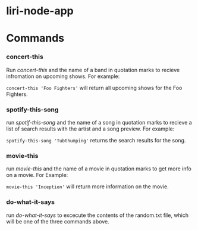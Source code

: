 # liri-node-app


# Commands
### concert-this
Run *concert-this* and the name of a band in quotation marks to recieve infromation on upcoming shows. For example:

`concert-this 'Foo Fighters'` will return all upcoming shows for the Foo Fighters.

### spotify-this-song
run *spotif-this-song* and the name of a song in quotation marks to recieve a list of search results with the artist and a song preview. For example:

`spotify-this-song 'Tubthumping'` returns the search results for the song.

### movie-this
run *movie-this* and the name of a movie in quotation marks to get more info on a movie. For Example:

`movie-this 'Inception'` will return more information on the movie.

### do-what-it-says

run *do-what-it-says* to excecute the contents of the random.txt file, which will be one of the three commands above.